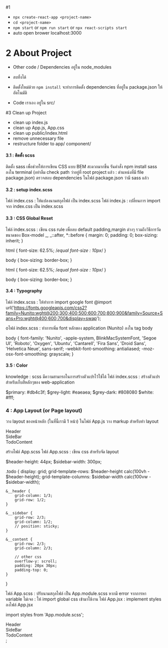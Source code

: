 #1

- `npx create-react-app <project-name>`
- `cd <project-name>`
- `npm start` or `npm run start` or `npx react-scripts start`
- auto open brower localhost:3000

# 2 About Project

- Other code / Dependencies อยู่ใน node_modules
- ลบทิ้งได้
- ติดตั้งใหม่ด้วย `npm install` จะทำการติดตั้ง dependencies ที่อยู่ใน package.json ให้อัตโนมัติ

- Code เราเอง อยู่ใน src/

#3 Clean up Project

- clean up index.js
- clean up App.js, App.css
- clean up public/index.html
- remove unnecessary file
- restructure folder to app/ component/

#### 3.1 : ติดตั้ง scss

ติดตั้ง sass เพื่อช่วยให้การเขียน CSS แบบ BEM สะดวกมากขึ้น
รันคำสั่ง npm install sass ลงใน terminal (อย่าลืม check path ว่าอยู่ที่ root project แล้ว : ตำแหน่งที่มี file package.json)
ตรวจสอบ dependencies ในไฟล์ package.json ว่ามี sass แล้ว

#### 3.2 : setup index.scss

ไฟล์ index.css : ให้แปลงนามสกุลไฟล์ เป็น index.scss
ไฟล์ index.js : เปลี่ยนการ import จาก index.css เป็น index.scss

#### 3.3 : CSS Global Reset

ไฟล์ index.scss : เขียน css rule เพื่อลบ default padding,margin ต่างๆ รวมถึงวิธีการวัดขนาดของ Box-model
_,
_::after,
\*::before {
margin: 0;
padding: 0;
box-sizing: inherit;
}

html {
font-size: 62.5%; /_equal font-size : 10px_/
}

body {
box-sizing: border-box;
}

html {
font-size: 62.5%; /_equal font-size : 10px_/
}

body {
box-sizing: border-box;
}

#### 3.4 : Typography

ไฟล์ index.scss : ให้ทำการ import google font
@import url('https://fonts.googleapis.com/css2?family=Nunito:wght@200;300;400;500;600;700;800;900&family=Source+Sans+Pro:wght@400;600;700&display=swap');

oไฟล์ index.scss : ทำการเพิ่ม font หลักของ application (Nunito) ลงใน tag body

body {
font-family: 'Nunito', -apple-system, BlinkMacSystemFont, 'Segoe UI', 'Roboto', 'Oxygen', 'Ubuntu',
'Cantarell', 'Fira Sans', 'Droid Sans', 'Helvetica Neue', sans-serif;
-webkit-font-smoothing: antialiased;
-moz-osx-font-smoothing: grayscale;
}

#### 3.5 : Color

knowledge : scss มีความสามารถในการสร้างตัวแปรไว้ใช้ได้
ไฟล์ index.scss : สร้างตัวแปรสำหรับเก็บสีหลักๆของ web-application

$primary: #db4c3f;
$grey-light: #eaeaea;
$grey-dark: #808080
$white: #fff;

### 4 : App Layout (or Page layout)

วาง layout ของหน้าหลัก (ในที่นี้เรามี 1 หน้า)
ในไฟล์ App.js วาง markup สำหรับทำ layout

   <div className='todo'>
        <div className="todo__header">Header</div>
        <div className="todo__sidebar">SideBar</div>
        <div classNAme="todo_content">TodoContent</div>
    </div>

สร้างไฟล์ App.scss
ไฟล์ App.scss : เขียน css สำหรับจัด layout

$header-height: 44px;
$sidebar-width: 300px;

.todo {
display: grid;
grid-template-rows: $header-height calc(100vh - $header-height);
grid-template-columns: $sidebar-width calc(100vw - $sidebar-width);

    &__header {
        grid-column: 1/3;
        grid-row: 1/2;
    }

    &__sidebar {
        grid-row: 2/3;
        grid-column: 1/2;
        // position: sticky;
    }

    &__content {
        grid-row: 2/3;
        grid-column: 2/3;

        // other css
        overflow-y: scroll;
        padding: 20px 30px;
        padding-top: 0;
    }

}

ไฟล์ App.scss : ปรับนามสกุลไฟล์ เป็น App.module.scss
หากมี error จากการหา variable ไม่เจอ : ให้ import global css เข้ามาใช้งาน
ไฟล์ App.jsx : implement styles ลงไฟล์ App.jsx

import styles from 'App.module.scss';

<div className={styles.todo}>
    <div className={styles.todo__header}>Header</div>
    <div className={styles.todo__sidebar}>SideBar</div>
    <div classNAme={styles.todo__content}>TodoContent</div>
</div>;
